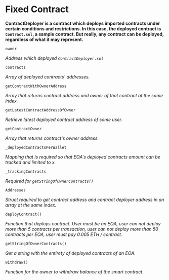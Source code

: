 # Fixed Contract

**ContractDeployer is a contract which deploys imported contracts under certain conditions and restrictions. In this case, the deployed contract is `Contract.sol`, a sample contract. But really, any contract can be deployed, regardless of what it may represent.**

```
owner
```
*Address which deployed `ContractDeployer.sol`*

```
contracts
```
*Array of deployed contracts' addresses.*

```
getContractWithOwnerAddress
```
*Array that returns contract address and owner of that contract at the same index.*

```
getLatestContractAddressOfOwner
```
*Retrieve latest deployed contract address of some user.*

```
getContractOwner
```
*Array that returns contract's owner address.*

```
_deployedContractsPerWallet
```
*Mapping that is required so that EOA's deployed contracts amount can be tracked and limited to x.*

```
_trackingContracts
```
*Required for `getStringOfOwnerContracts()`*

```
Addresses
```
*Struct required to get contract address and contract deployer address in an array at the same index.*

```
deployContract()
```
*Function that deploys contract. User must be an EOA, user can not deploy more than 5 contracts per transaction, user can not deploy more than 50 contracts per EOA, user must pay 0.005 ETH / contract.*

```
getStringOfOwnerContracts()
```
*Get a string with the entirety of deployed contracts of an EOA.*

```
withdraw()
```
*Function for the owner to withdraw balance of the smart contract.*
